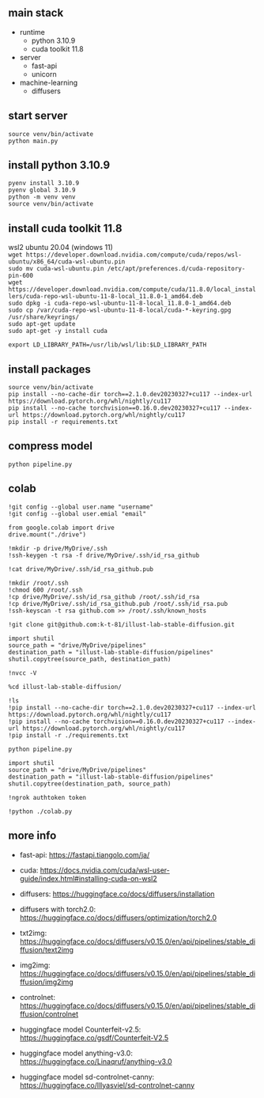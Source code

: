 main stack
-----
- runtime
  - python 3.10.9
  - cuda toolkit 11.8
- server 
  - fast-api
  - unicorn
- machine-learning
  - diffusers

start server
------------
`source venv/bin/activate`  
`python main.py`  

install python 3.10.9
---------------------
`pyenv install 3.10.9`  
`pyenv global 3.10.9`  
`python -m venv venv`  
`source venv/bin/activate`  

install cuda toolkit 11.8
-------------------------

wsl2 ubuntu 20.04  (windows 11)  
`wget https://developer.download.nvidia.com/compute/cuda/repos/wsl-ubuntu/x86_64/cuda-wsl-ubuntu.pin`  
`sudo mv cuda-wsl-ubuntu.pin /etc/apt/preferences.d/cuda-repository-pin-600`  
`wget https://developer.download.nvidia.com/compute/cuda/11.8.0/local_installers/cuda-repo-wsl-ubuntu-11-8-local_11.8.0-1_amd64.deb`  
`sudo dpkg -i cuda-repo-wsl-ubuntu-11-8-local_11.8.0-1_amd64.deb`  
`sudo cp /var/cuda-repo-wsl-ubuntu-11-8-local/cuda-*-keyring.gpg /usr/share/keyrings/`  
`sudo apt-get update`  
`sudo apt-get -y install cuda`
  
`export LD_LIBRARY_PATH=/usr/lib/wsl/lib:$LD_LIBRARY_PATH`  

install packages
----------------
`source venv/bin/activate`  
`pip install --no-cache-dir torch==2.1.0.dev20230327+cu117 --index-url https://download.pytorch.org/whl/nightly/cu117`  
`pip install --no-cache torchvision==0.16.0.dev20230327+cu117 --index-url https://download.pytorch.org/whl/nightly/cu117`  
`pip install -r requirements.txt`

compress model
-------------
`python pipeline.py`  

colab
-----
`!git config --global user.name "username"`  
`!git config --global user.emial "email"`    
  
`from google.colab import drive`  
`drive.mount("./drive")`  
  
`!mkdir -p drive/MyDrive/.ssh`  
`!ssh-keygen -t rsa -f drive/MyDrive/.ssh/id_rsa_github`  
  
`!cat drive/MyDrive/.ssh/id_rsa_github.pub`  
  
`!mkdir /root/.ssh`  
`!chmod 600 /root/.ssh`  
`!cp drive/MyDrive/.ssh/id_rsa_github /root/.ssh/id_rsa`  
`!cp drive/MyDrive/.ssh/id_rsa_github.pub /root/.ssh/id_rsa.pub`  
`!ssh-keyscan -t rsa github.com >> /root/.ssh/known_hosts`  
  
`!git clone git@github.com:k-t-81/illust-lab-stable-diffusion.git`  

`import shutil`  
`source_path = "drive/MyDrive/pipelines"`  
`destination_path = "illust-lab-stable-diffusion/pipelines"`
`shutil.copytree(source_path, destination_path)`
  
`!nvcc -V`  

`%cd illust-lab-stable-diffusion/`  
  
`!ls`  
`!pip install --no-cache-dir torch==2.1.0.dev20230327+cu117 --index-url https://download.pytorch.org/whl/nightly/cu117`  
`!pip install --no-cache torchvision==0.16.0.dev20230327+cu117 --index-url https://download.pytorch.org/whl/nightly/cu117`  
`!pip install -r ./requirements.txt`  
  
`python pipeline.py`  
  
`import shutil`  
`source_path = "drive/MyDrive/pipelines"`  
`destination_path = "illust-lab-stable-diffusion/pipelines"`
`shutil.copytree(destination_path, source_path)`  
  
`!ngrok authtoken token`  

`!python ./colab.py`  

more info
---------
- fast-api: https://fastapi.tiangolo.com/ja/


- cuda: https://docs.nvidia.com/cuda/wsl-user-guide/index.html#installing-cuda-on-wsl2 


- diffusers: https://huggingface.co/docs/diffusers/installation  
- diffusers with torch2.0: https://huggingface.co/docs/diffusers/optimization/torch2.0


- txt2img: https://huggingface.co/docs/diffusers/v0.15.0/en/api/pipelines/stable_diffusion/text2img
- img2img: https://huggingface.co/docs/diffusers/v0.15.0/en/api/pipelines/stable_diffusion/img2img
- controlnet: https://huggingface.co/docs/diffusers/v0.15.0/en/api/pipelines/stable_diffusion/controlnet


- huggingface model Counterfeit-v2.5: https://huggingface.co/gsdf/Counterfeit-V2.5  
- huggingface model anything-v3.0: https://huggingface.co/Linaqruf/anything-v3.0  
- huggingface model sd-controlnet-canny: https://huggingface.co/lllyasviel/sd-controlnet-canny